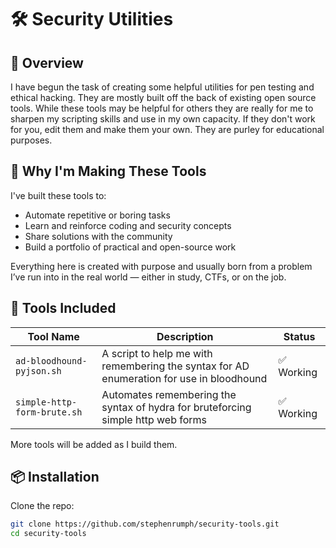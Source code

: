 # 🛠️ Security Utilities

## 📌 Overview

I have begun the task of creating some helpful utilities for pen testing and ethical hacking. They are mostly built off the back of existing open source tools. While these tools may be helpful for others they are really for me to sharpen my scripting skills and use in my own capacity. If they don't work for you, edit them and make them your own. They are purley for educational purposes. 

## 🚀 Why I'm Making These Tools

I've built these tools to:

- Automate repetitive or boring tasks
- Learn and reinforce coding and security concepts
- Share solutions with the community
- Build a portfolio of practical and open-source work

Everything here is created with purpose and usually born from a problem I’ve run into in the real world — either in study, CTFs, or on the job.

## 🧰 Tools Included

| Tool Name       | Description                                             | Status     |
|----------------|---------------------------------------------------------|------------|
| `ad-bloodhound-pyjson.sh`  | A script to help me with remembering the syntax for AD enumeration for use in bloodhound | ✅ Working |
| `simple-http-form-brute.sh`   | Automates remembering the syntax of hydra for bruteforcing simple http web forms   | ✅ Working   |

More tools will be added as I build them.

## 📦 Installation

Clone the repo:

```bash
git clone https://github.com/stephenrumph/security-tools.git
cd security-tools
